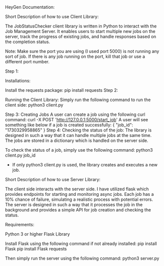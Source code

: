 HeyGen Documentation:

Short Description of how to use Client Library:


The JobStatusChecker client library is written in Python to interact with the Job Management Server. It enables users to start multiple new jobs on the server, track the progress of existing jobs, and handle responses based on the completion status. 

Note: Make sure the port you are using (I used port 5000) is not running any sort of job. If there is any job running on the port, kill that job or use a different port number.


Step 1:

Installations:

Install the requests package:
pip install requests
Step 2:

Running the Client Library:
Simply run the following command to run the client side:
python3 client.py

Step 3:
	Creating Jobs
A user can create a job using the following curl command:
curl -X POST 'http://127.0.0.1:5000/start_job'
 A user will see something like below if a job is created successfully:
{
  "job_id": "1730329958865"
}
Step 4:
	Checking the status of the job:
The library is designed in such a way that it can handle multiple jobs at the same time. The jobs are stored in a dictionary which is handled on the server side.

To check the status of a job, simply use the following command:
python3 client.py job_id

-  If only python3 client.py is used, the library creates and executes a new job.








Short Description of how to use Server Library:	

The client side interacts with the server side. I have utilized flask which provides endpoints for starting and monitoring async jobs. Each job has a 10% chance of failure, simulating a realistic process with potential errors. The server is designed in such a way that it processes the job in the background and provides a simple API for job creation and checking the status.

Requirements:

Python 3 or higher
Flask Library

Install Flask using the following command if not already installed:
pip install Flask
pip install Flask requests

Then simply run the server using the following command:
python3 server.py
